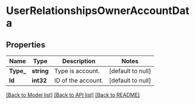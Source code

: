 # UserRelationshipsOwnerAccountData

## Properties
Name | Type | Description | Notes
------------ | ------------- | ------------- | -------------
**Type_** | **string** | Type is account. | [default to null]
**Id** | **int32** | ID of the account. | [default to null]

[[Back to Model list]](../README.md#documentation-for-models) [[Back to API list]](../README.md#documentation-for-api-endpoints) [[Back to README]](../README.md)

